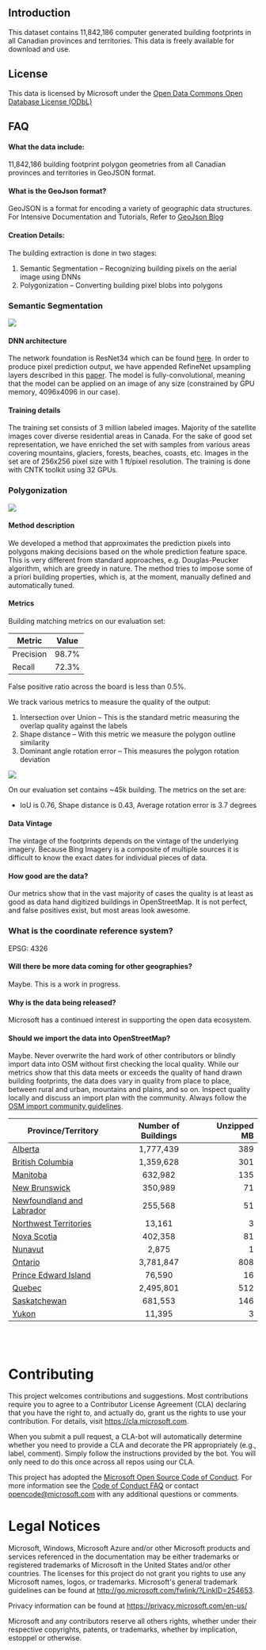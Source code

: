 Introduction
-------------------
This dataset contains 11,842,186 computer generated building footprints in all Canadian provinces and territories. This data is freely available for download and use.

License
-------------------
This data is licensed by Microsoft under the [Open Data Commons Open Database License (ODbL)](https://opendatacommons.org/licenses/odbl/)

## FAQ
#### What the data include:
11,842,186 building footprint polygon geometries from all Canadian provinces and territories in GeoJSON format.

#### What is the GeoJson format?
GeoJSON is a format for encoding a variety of geographic data structures. 
For Intensive Documentation and Tutorials, Refer to [GeoJson Blog](http://geojson.org/)

#### Creation Details:
The building extraction is done in two stages:
1.	Semantic Segmentation – Recognizing building pixels on the aerial image using DNNs
2.	Polygonization – Converting building pixel blobs into polygons
### Semantic Segmentation
![](/images/segmentation.png)


#### DNN architecture
The network foundation is ResNet34 which can be found [here](https://github.com/Microsoft/CNTK/blob/master/PretrainedModels/Image.md#resnet). In order to produce pixel prediction output, we have appended RefineNet upsampling layers described in this [paper](https://arxiv.org/abs/1611.06612).
The model is fully-convolutional, meaning that the model can be applied on an image of any size (constrained by GPU memory, 4096x4096 in our case).

#### Training details
The training set consists of 3 million labeled images. Majority of the satellite images cover diverse residential areas in Canada. For the sake of good set representation, we have enriched the set with samples from various areas covering mountains, glaciers, forests, beaches, coasts, etc.
Images in the set are of 256x256 pixel size with 1 ft/pixel resolution.
The training is done with CNTK toolkit using 32 GPUs.

### Polygonization
![](/images/polygonization.PNG)

#### Method description
We developed a method that approximates the prediction pixels into polygons making decisions based on the whole prediction feature space. This is very different from standard approaches, e.g. Douglas-Peucker algorithm, which are greedy in nature. The method tries to impose some of a priori building properties, which is, at the moment, manually defined and automatically tuned.

#### Metrics
Building matching metrics on our evaluation set:

| Metric | Value |
| --- | :---: |
| Precision | 98.7% |
| Recall | 72.3% |

False positive ratio across the board is less than 0.5%.

We track various metrics to measure the quality of the output:
1. Intersection over Union – This is the standard metric measuring the overlap quality against the labels
2. Shape distance – With this metric we measure the polygon outline similarity
3. Dominant angle rotation error – This measures the polygon rotation deviation

![](/images/bldgmetrics.JPG)

On our evaluation set contains ~45k building. The metrics on the set are:
- IoU is 0.76, Shape distance is 0.43, Average rotation error is 3.7 degrees

#### Data Vintage
The vintage of the footprints depends on the vintage of the underlying imagery. Because Bing Imagery is a composite of multiple sources it is difficult to know the exact dates for individual pieces of data.

#### How good are the data?
Our metrics show that in the vast majority of cases the quality is at least as good as data hand digitized buildings in OpenStreetMap. It is not perfect, and false positives exist, but most areas look awesome. 

### What is the coordinate reference system?
EPSG: 4326

#### Will there be more data coming for other geographies?
Maybe. This is a work in progress.

#### Why is the data being released?
Microsoft has a continued interest in supporting the open data ecosystem.

#### Should we import the data into OpenStreetMap?
Maybe. Never overwrite the hard work of other contributors or blindly import data into OSM without first checking the local quality. While our metrics show that this data meets or exceeds the quality of hand drawn building footprints, the data does vary in quality from place to place, between rural and urban, mountains and plains, and so on. Inspect quality locally and discuss an import plan with the community. Always follow the [OSM import community guidelines](https://wiki.openstreetmap.org/wiki/Import/Guidelines).

| Province/Territory         | Number of Buildings  | Unzipped MB |
| ------------- |:-------------:| -----:|
| [Alberta](https://minedbuildings.z5.web.core.windows.net/legacy/canadian-buildings-v2/Alberta.zip)|1,777,439|389|
| [British Columbia](https://minedbuildings.z5.web.core.windows.net/legacy/canadian-buildings-v2/BritishColumbia.zip)|1,359,628|301|
| [Manitoba](https://minedbuildings.z5.web.core.windows.net/legacy/canadian-buildings-v2/Manitoba.zip)|632,982|135|
| [New Brunswick](https://minedbuildings.z5.web.core.windows.net/legacy/canadian-buildings-v2/NewBrunswick.zip)|350,989|71|
| [Newfoundland and Labrador](https://minedbuildings.z5.web.core.windows.net/legacy/canadian-buildings-v2/NewfoundlandAndLabrador.zip)|255,568|51|
| [Northwest Territories](https://minedbuildings.z5.web.core.windows.net/legacy/canadian-buildings-v2/NorthwestTerritories.zip)|13,161|3|
| [Nova Scotia](https://minedbuildings.z5.web.core.windows.net/legacy/canadian-buildings-v2/NovaScotia.zip)|402,358|81|
| [Nunavut](https://minedbuildings.z5.web.core.windows.net/legacy/canadian-buildings-v2/Nunavut.zip)|2,875|1|
| [Ontario](https://minedbuildings.z5.web.core.windows.net/legacy/canadian-buildings-v2/Ontario.zip)|3,781,847|808|
| [Prince Edward Island](https://minedbuildings.z5.web.core.windows.net/legacy/canadian-buildings-v2/PrinceEdwardIsland.zip)|76,590|16|
| [Quebec](https://minedbuildings.z5.web.core.windows.net/legacy/canadian-buildings-v2/Quebec.zip)|2,495,801|512|
| [Saskatchewan](https://minedbuildings.z5.web.core.windows.net/legacy/canadian-buildings-v2/Saskatchewan.zip)|681,553|146|
| [Yukon](https://minedbuildings.z5.web.core.windows.net/legacy/canadian-buildings-v2/YukonTerritory.zip)|11,395|3|

<br>
<br>

# Contributing

This project welcomes contributions and suggestions.  Most contributions require you to agree to a
Contributor License Agreement (CLA) declaring that you have the right to, and actually do, grant us
the rights to use your contribution. For details, visit https://cla.microsoft.com.

When you submit a pull request, a CLA-bot will automatically determine whether you need to provide
a CLA and decorate the PR appropriately (e.g., label, comment). Simply follow the instructions
provided by the bot. You will only need to do this once across all repos using our CLA.

This project has adopted the [Microsoft Open Source Code of Conduct](https://opensource.microsoft.com/codeofconduct/).
For more information see the [Code of Conduct FAQ](https://opensource.microsoft.com/codeofconduct/faq/) or
contact [opencode@microsoft.com](mailto:opencode@microsoft.com) with any additional questions or comments.

# Legal Notices

Microsoft, Windows, Microsoft Azure and/or other Microsoft products and services referenced in the documentation
may be either trademarks or registered trademarks of Microsoft in the United States and/or other countries.
The licenses for this project do not grant you rights to use any Microsoft names, logos, or trademarks.
Microsoft's general trademark guidelines can be found at http://go.microsoft.com/fwlink/?LinkID=254653.

Privacy information can be found at https://privacy.microsoft.com/en-us/

Microsoft and any contributors reserve all others rights, whether under their respective copyrights, patents,
or trademarks, whether by implication, estoppel or otherwise.
